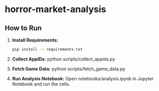 # horror-market-analysis


## How to Run

1. **Install Requirements:**
   ```bash
   pip install -r requirements.txt

2. **Collect AppIDs:**
python scripts/collect_appids.py

3. **Fetch Game Data:**
python scripts/fetch_game_data.py

3. **Run Analysis Notebook:**
Open notebooks/analysis.ipynb in Jupyter Notebook and run the cells.